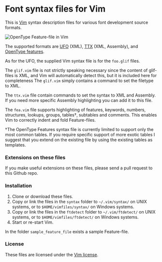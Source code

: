 # Font syntax files for Vim

This is [Vim](http://www.vim.org) syntax description files for various font development source formats.

![OpenType Feature-file in Vim](https://rawgithub.com/clauseggers/vim-fontsyntax/master/images/screenshot.png)

The supported formats are [UFO](http://unifiedfontobject.org) (XML), [TTX](https://github.com/behdad/fonttools/) (XML, Assembly), and [OpenType features](https://www.adobe.com/devnet/opentype/afdko.html).

As for the UFO, the supplied Vim syntax file is for the `foo.glif` files.

The `glif.vim` file is not strictly speaking necessary since the content of glif-files is XML, and Vim will automatically detect this, but it is included here for completeness The `glif.vim` simply contains a command to set the filetype to XML.

The `ttx.vim` file contain commands to set the syntax to XML and Assembly. If you need more specific Assembly highlighting you can add it to this file.

The `fea.vim` file supports highlighting of features, keywords, numbers, structures, lookups, groups, tables†, subtables and comments. This enables Vim to correctly indent and fold Feature-files.

†The OpenType Features syntax file is currently limited to support only the most common tables. If you require specific support of more exotic tables I suggest that you extend on the existing file by using the existing tables as templates.

### Extensions on these files
If you make useful extensions on these files, please send a pull request to this Github repo.

### Installation
1) Clone or download these files.
2) Copy or link the files in the `syntax` folder to `~/.vim/syntax/` on UNIX systems, or to `$HOME/vimfiles/syntax/` on Windows systems.
3) Copy or link the files in the `ftdetect` folder to `~/.vim/ftdetect/` on UNIX systems, or to `$HOME/vimfiles/ftdetect/` on Windows systems.
4) Start or re-start Vim.

In the folder `sample_feature_file` exists a sample Feature-file.

### License
These files are licensed under the [Vim license](http://vimdoc.sourceforge.net/htmldoc/uganda.html).

